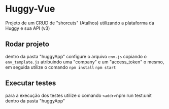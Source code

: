 # Huggy-Vue

Projeto de um CRUD de "shorcuts" (Atalhos) utilizando a plataforma da Huggy e sua API (v3)

## Rodar projeto
dentro da pasta "huggyApp" configure o arquivo 
```env.js```
copiando o 
```env_template.js```
atribuindo uma "company" e um "access_token" o mesmo, em seguida utilize o comando 
```npm install```
```npm start```

## Executar testes
para a execução dos testes utilize o comando 
`<addr>`npm run test:unit 
dentro da pasta "huggyApp"